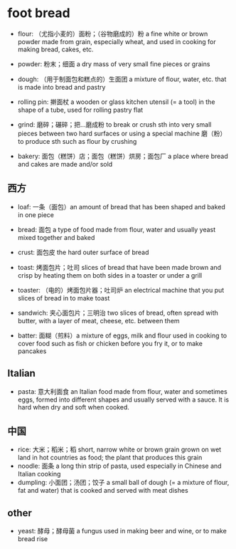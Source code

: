 # foot bread

- flour: （尤指小麦的）面粉；（谷物磨成的）粉 a fine white or brown powder made from grain, especially wheat, and used in cooking for making bread, cakes, etc.
- powder: 粉末；细面 a dry mass of very small fine pieces or grains

- dough: （用于制面包和糕点的）生面团 a mixture of flour, water, etc. that is made into bread and pastry
- rolling pin: 擀面杖 a wooden or glass kitchen utensil (= a tool) in the shape of a tube, used for rolling pastry flat

- grind: 磨碎；碾碎；把…磨成粉 to break or crush sth into very small pieces between two hard surfaces or using a special machine 磨（粉）to produce sth such as flour by crushing

- bakery: 面包（糕饼）店；面包（糕饼）烘房；面包厂 a place where bread and cakes are made and/or sold

## 西方

- loaf: 一条（面包）an amount of bread that has been shaped and baked in one piece
- bread: 面包 a type of food made from flour, water and usually yeast mixed together and baked
- crust: 面包皮 the hard outer surface of bread
- toast: 烤面包片；吐司 slices of bread that have been made brown and crisp by heating them on both sides in a toaster or under a grill
- toaster: （电的）烤面包片器；吐司炉 an electrical machine that you put slices of bread in to make toast
- sandwich: 夹心面包片；三明治 two slices of bread, often spread with butter, with a layer of meat, cheese, etc. between them

- batter: 面糊（煎料）a mixture of eggs, milk and flour used in cooking to cover food such as fish or chicken before you fry it, or to make pancakes

## Italian

- pasta: 意大利面食 an Italian food made from flour, water and sometimes eggs, formed into different shapes and usually served with a sauce. It is hard when dry and soft when cooked.

## 中国

- rice: 大米；稻米；稻 short, narrow white or brown grain grown on wet land in hot countries as food; the plant that produces this grain
- noodle: 面条 a long thin strip of pasta, used especially in Chinese and Italian cooking
- dumpling: 小面团；汤团；饺子 a small ball of dough (= a mixture of flour, fat and water) that is cooked and served with meat dishes

## other

- yeast: 酵母；酵母菌 a fungus used in making beer and wine, or to make bread rise
